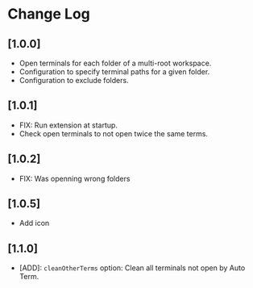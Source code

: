 # Change Log

## [1.0.0]

- Open terminals for each folder of a multi-root workspace.
- Configuration to specify terminal paths for a given folder.
- Configuration to exclude folders.

## [1.0.1]

- FIX: Run extension at startup.
- Check open terminals to not open twice the same terms.

## [1.0.2]

- FIX: Was openning wrong folders

## [1.0.5]

- Add icon

## [1.1.0]

- [ADD]: `cleanOtherTerms` option: Clean all terminals not open by Auto Term.
